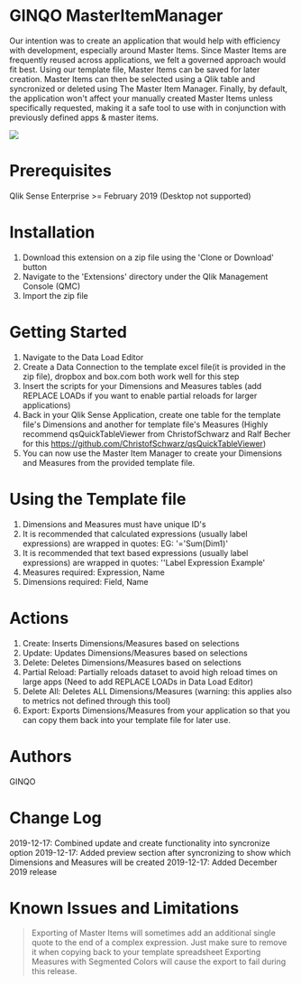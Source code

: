 # GINQO MasterItemManager
Our intention was to create an application that would help with efficiency with development, especially around Master Items. Since Master Items are frequently reused across applications, we felt a governed approach would fit best. Using our template file, Master Items can be saved for later creation. Master Items can then be selected using a Qlik table and syncronized or deleted using The Master Item Manager. Finally, by default, the application won't affect your manually created Master Items unless specifically requested, making it a safe tool to use with in conjunction with previously defined apps & master items.

![](demo.gif)

# Prerequisites
Qlik Sense Enterprise >= February 2019 
(Desktop not supported)

# Installation
1. Download this extension on a zip file using the 'Clone or Download' button
2. Navigate to the 'Extensions' directory under the Qlik Management Console (QMC)
3. Import the zip file

# Getting Started
1. Navigate to the Data Load Editor
2. Create a Data Connection to the template excel file(it is provided in the zip file), dropbox and box.com both work well for this step
3. Insert the scripts for your Dimensions and Measures tables (add REPLACE LOADs if you want to enable partial reloads for larger applications)
4. Back in your Qlik Sense Application, create one table for the template file's Dimensions and another for template file's Measures (Highly recommend qsQuickTableViewer from ChristofSchwarz and Ralf Becher for this https://github.com/ChristofSchwarz/qsQuickTableViewer)
5. You can now use the Master Item Manager to create your Dimensions and Measures from the provided template file.

# Using the Template file
1. Dimensions and Measures must have unique ID's
2. It is recommended that calculated expressions (usually label expressions) are wrapped in quotes: EG: '='Sum(Dim1)'
3. It is recommended that text based expressions (usually label expressions) are wrapped in quotes: ''Label Expression Example'
4. Measures required: Expression, Name
5. Dimensions required: Field, Name

# Actions	
1. Create: Inserts Dimensions/Measures based on selections
2. Update: Updates Dimensions/Measures based on selections
3. Delete: Deletes Dimensions/Measures based on selections
4. Partial Reload: Partially reloads dataset to avoid high reload times on large apps (Need to add REPLACE LOADs in Data Load Editor)
5. Delete All: Deletes ALL Dimensions/Measures (warning: this applies also to metrics not defined through this tool)
6. Export: Exports Dimensions/Measures from your application so that you can copy them back into your template file for later use.

# Authors
GINQO

# Change Log
2019-12-17: Combined update and create functionality into syncronize option
2019-12-17: Added preview section after syncronizing to show which Dimensions and Measures will be created
2019-12-17: Added December 2019 release

# Known Issues and Limitations
> Exporting of Master Items will sometimes add an additional single quote to the end of a complex expression. Just make sure to remove it when copying back to your template spreadsheet
> Exporting Measures with Segmented Colors will cause the export to fail during this release.

